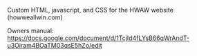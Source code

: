 Custom HTML, javascript, and CSS for the HWAW website (howweallwin.com)

Owners manual: https://docs.google.com/document/d/1TcjId4fLYsB66qWrAndT-u3Oiram4BOaTM03qsE5hZo/edit
